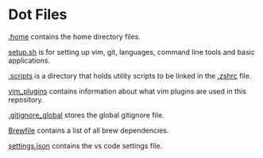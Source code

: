 # Dot Files

[.home](./.home) contains the home directory files.

[setup.sh](setup.sh) is for setting up vim, git, languages, command line tools and basic applications.

[.scripts](.scripts) is a directory that holds utility scripts to be linked in the [.zshrc](.zshrc) file.

[vim_plugins](vim_plugins) contains information about what vim plugins are used in this repository.

[.gitignore_global](.gitignore_global) stores the global gitignore file.

[Brewfile](.home/Brewfile) contains a list of all brew dependencies.

[settings.json](settings.json) contains the vs code settings file.
